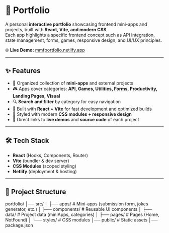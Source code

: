 # 🎨 Portfolio

A personal **interactive portfolio** showcasing frontend mini-apps and projects, built with **React, Vite, and modern CSS**.  
Each app highlights a specific frontend concept such as API integration, state management, forms, games, responsive design, and UI/UX principles.

🌐 **Live Demo:** [mmfportfolio.netlify.app](https://mmfportfolio.netlify.app/)  

---

## ✨ Features

- 📂 Organized collection of **mini-apps** and external projects  
- 🎮 Apps cover categories: **API, Games, Utilities, Forms, Productivity, Landing Pages, Visual**  
- 🔍 **Search and filter** by category for easy navigation  
- 🚀 Built with **React + Vite** for fast development and optimized builds  
- 🎨 Styled with modern **CSS modules + responsive design**  
- 🔗 Direct links to **live demos** and **source code** of each project  

---

## 🛠 Tech Stack

- **React** (Hooks, Components, Router)  
- **Vite** (bundler & dev server)  
- **CSS Modules** (scoped styling)  
- **Netlify** (deployment & hosting)  

---

## 📁 Project Structure
portfolio/
│── src/
│   ├── apps/         # Mini-apps (submission form, jokes generator, etc.)
│   ├── components/   # Reusable UI components
│   ├── data/         # Project data (miniApps, categories)
│   ├── pages/        # Pages (Home, NotFound)
│   └── styles/       # CSS modules
│── public/           # Static assets
│── package.json
